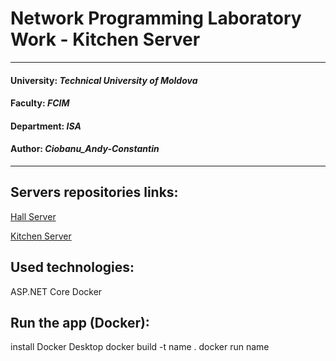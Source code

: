 # Network Programming Laboratory Work - Kitchen Server
----
#### University: _Technical University of Moldova_
#### Faculty: _FCIM_
#### Department: _ISA_
#### Author: _Ciobanu_Andy-Constantin_
----

## Servers repositories links:

[Hall Server](https://github.com/andycb479/PR-Lab-Hall)

[Kitchen Server](https://github.com/andycb479/PR-Lab-Kitchen)

## Used technologies:

  ASP.NET Core
  Docker


## Run the app (Docker):

install Docker Desktop
docker build -t name .
docker run name



